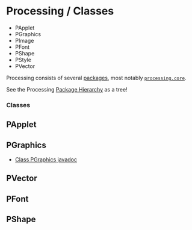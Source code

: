 # Processing / Classes

* PApplet
* PGraphics
* PImage
* PFont
* PShape
* PStyle
* PVector

Processing consists of several [packages](http://processing.github.io/processing-javadocs/core/overview-summary.html), most notably [`processing.core`](http://processing.github.io/processing-javadocs/core/processing/core/package-summary.html).

See the Processing [Package Hierarchy](https://processing.github.io/processing-javadocs/core/overview-tree.html) as a tree!

### Classes

## PApplet

## PGraphics

- [Class PGraphics javadoc](http://processing.github.io/processing-javadocs/core/processing/core/PGraphics.html)


## PVector


## PFont

## PShape
